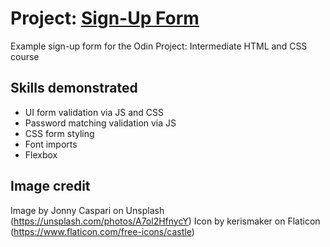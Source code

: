 # Project: <a href="https://www.theodinproject.com/lessons/node-path-intermediate-html-and-css-sign-up-form">Sign-Up Form</a>
Example sign-up form for the Odin Project: Intermediate HTML and CSS course

## Skills demonstrated

- UI form validation via JS and CSS
- Password matching validation via JS
- CSS form styling
- Font imports
- Flexbox

## Image credit

Image by Jonny Caspari on Unsplash (https://unsplash.com/photos/A7ol2HfnycY)
Icon by kerismaker on Flaticon (https://www.flaticon.com/free-icons/castle)
